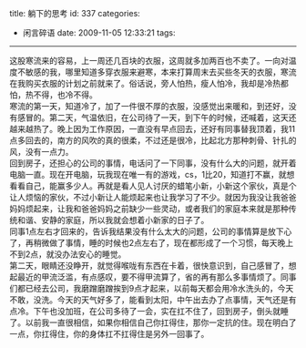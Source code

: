 title: 躺下的思考
id: 337
categories:
  - 闲言碎语
date: 2009-11-05 12:33:21
tags:
---

这股寒流来的容易，上一周还几百块的衣服，这周就多加两百也不卖了。一向对温度不敏感的我，哪里知道多穿衣服来避寒，本来打算周末去买些冬天的衣服，寒流在我购买衣服的计划之前就来了。俗话说，旁人怕热，瘦人怕冷，我却是冷热都怕，热不得，也冷不得。
</br> 寒流的第一天，知道冷了，加了一件很不厚的衣服，没感觉出来暖和，到还好，没有感冒的。第二天，气温依旧，在公司待了一天，到下午的时候，还喊着，这天还越来越热了。晚上因为工作原因，一直没有早点回去，还好有同事替我顶着，我11点多回去的，南方的风吹的真的很柔，不过还是很冷，比起北方那种刺骨、针扎的风，没有一点力。
</br> 回到房子，还担心的公司的事情，电话问了一下同事，没有什么大的问题，就开着电脑一直。现在开电脑，玩我现在唯一有的游戏，cs，1比20，知道打不赢，就想看看自己，能赢多少人。再就是看人见人讨厌的蜡笔小新，小新这个家伙，真是个让人烦恼的家伙，不过小新让人能烦起来也让我学习了不少。就因为我没让我爸爸妈妈烦起来，让我和爸爸妈妈之前缺少一些灵动，或者我们的家庭本来就是那种传统和谐、安静的家庭，所以我就会想着小新家的日子了。
</br> 同事1点左右才回来的，告诉我结果没有什么太大的问题，公司的事情算是放下心了，再稍微做了事情，睡的时候也2点左右了，现在都形成了一个习惯，每天晚上不到2点，就没办法安心的睡觉。
</br> 第二天，眼睛还没睁开，就觉得喉咙有东西在卡着，很快意识到，自己感冒了，想起最近的甲流泛滥，有点感叹，要不得甲流算了，省的再有那么多事情烦了。同事们都已经去公司，我磨蹭磨蹭挨到9点才起来，以前每天都会用冷水洗头的，今天不敢，没洗。今天的天气好多了，能看到太阳，中午出去办了点事情，天气还是有点冷。下午也没加班，在公司多待了一会，实在扛不住了，回到房子，倒头就睡了。以前我一直很相信，如果你相信自己你扛得住，那你一定抗的住。现在明白了一点，你扛得住，你的身体扛不扛得住是另外一回事了。